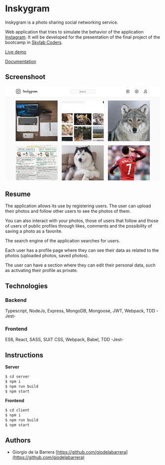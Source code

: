 # Inskygram

Inskygram is a photo sharing social networking service.

Web application that tries to simulate the behavior of the application [Instagram](http://instagram.com). It will be developed for the presentation of the final project of the bootcamp in [Skylab Coders](https://skylabcoders.com/).

[Live demo](https://inskygram.surge.sh/)

[Documentation](./doc/README.md)

## Screenshoot

![](./screenshot.png)

## Resume

The application allows its use by registering users. The user can upload their photos and follow other users to see the photos of them.

You can also interact with your photos, those of users that follow and those of users of public profiles through likes, comments and the possibility of saving a photo as a favorite.

The search engine of the application searches for users.

Each user has a profile page where they can see their data as related to the photos (uploaded photos, saved photos).

The user can have a section where they can edit their personal data, such as activating their profile as private.

## Technologies

### Backend

Typescript, NodeJs, Express, MongoDB, Mongoose, JWT, Webpack, TDD -Jest-

### Frontend

ES6, React, SASS, SUIT CSS, Webpack, Babel, TDD -Jest-

## Instructions

__Server__

```
$ cd server
$ npm i
$ npm run build
$ npm start
```

__Frontend__

```
$ cd client 
$ npm i
$ npm run build
$ npm start
```

## Authors

- Giorgio de la Barrera [https://github.com/giodelabarrera](https://github.com/giodelabarrera)